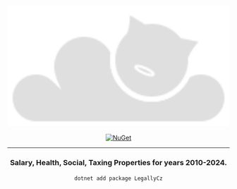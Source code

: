 ﻿<div align="center">

<img src="assets/icon.png" alt="drawing" width="700px"/></br>

[![NuGet](https://img.shields.io/nuget/v/erroror.svg)](https://www.nuget.org/packages/legallycz)

---

### Salary, Health, Social, Taxing Properties for years 2010-2024.

`dotnet add package LegallyCz`

</div>

